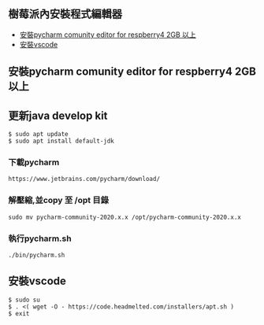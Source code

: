 ## 樹莓派內安裝程式編輯器
- [安裝pycharm comunity editor for respberry4 2GB 以上](#install_pycharm)
- [安裝vscode](#install_vscode)

<a name="install_pycharm"></a>
## 安裝pycharm comunity editor for respberry4 2GB 以上

## 更新java develop kit
```
$ sudo apt update
$ sudo apt install default-jdk
```

### 下載pycharm
```
https://www.jetbrains.com/pycharm/download/
```


### 解壓縮,並copy 至 /opt 目錄
```
sudo mv pycharm-community-2020.x.x /opt/pycharm-community-2020.x.x
```

### 執行pycharm.sh

```
./bin/pycharm.sh
```

## 安裝vscode
```
$ sudo su
$ . <( wget -O - https://code.headmelted.com/installers/apt.sh )
$ exit
```

